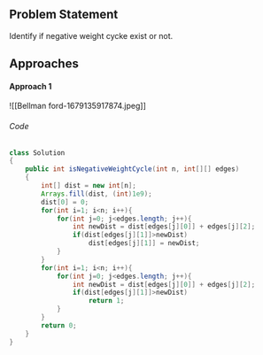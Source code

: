 ## Problem Statement
Identify if negative weight cycke exist or not.

## Approaches
#### Approach 1
![[Bellman ford-1679135917874.jpeg]]

###### Code
```java
class Solution
{
    public int isNegativeWeightCycle(int n, int[][] edges)
    {
        int[] dist = new int[n];
        Arrays.fill(dist, (int)1e9);
        dist[0] = 0;
        for(int i=1; i<n; i++){
            for(int j=0; j<edges.length; j++){
                int newDist = dist[edges[j][0]] + edges[j][2];
                if(dist[edges[j][1]]>newDist)
                    dist[edges[j][1]] = newDist;
            }
        }
        for(int i=1; i<n; i++){
            for(int j=0; j<edges.length; j++){
                int newDist = dist[edges[j][0]] + edges[j][2];
                if(dist[edges[j][1]]>newDist)
                    return 1;
            }
        }
        return 0;
    }
}
```